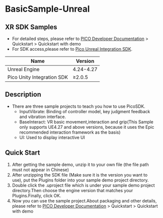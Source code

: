 # BasicSample-Unreal
## XR SDK Samples
- For detailed steps, please refer to [PICO Developer Documentation](https://developer-global.pico-interactive.com/document/unreal) > Quickstart > Quickstart with demo 
- For SDK access,please refer to [Pico Unreal Integration SDK](https://developer.pico-interactive.com/).

| Name  | Version    |
| ----  |  ----      |
| Unreal Engine | 4.24-4.27 |
| Pico Unity Integration SDK | ≥2.0.5 |

## Description
- There are three sample projects to teach you how to use PicoSDK.
  - InputVibrate: Binding of controller model, key judgment feedback and vibration interface.
  - BaseInteract: VR basic movement,interaction and grip(This Sample only supports UE4.27 and above versions, because it uses the Epic recommended interaction framework as the basis)
  - UI: Used to display interactive UI

## Quick Start
1. After getting the sample demo, unzip it to your own file (the file path must not appear in Chinese)
2. After unzipping the SDK file (Make sure it is the version you want to use), put the Plugins folder into your sample demo project directory.
3. Double click the .uproject file which is under your sample demo project directory.Then choose the engine version that matches your Plugins.Finally, click OK.
4. Now you can use the sample project.About packaging and other details, please refer to [PICO Developer Documentation](https://developer-global.pico-interactive.com/document/unreal) > Quickstart > Quickstart with demo 
